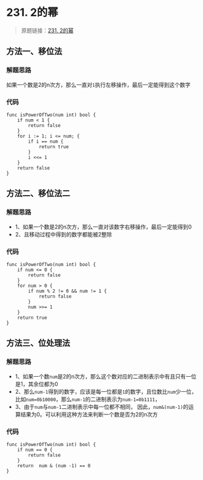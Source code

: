# 231. 2的幂

> 原题链接：[231. 2的幂](https://leetcode-cn.com/problems/power-of-two/)
## 方法一、移位法
### 解题思路
如果一个数是2的n次方，那么一直对``1``执行左移操作，最后一定能得到这个数字
### 代码
```golang
func isPowerOfTwo(num int) bool {
	if num < 1 {
		return false
	}
	for i := 1; i <= num; {
		if i == num {
			return true
		}
		i <<= 1
	}
	return false
}
```
## 方法二、移位法二
### 解题思路
* 1、如果一个数是2的n次方，那么一直对该数字右移操作，最后一定能得到0
* 2、且移动过程中得到的数字都能被2整除
### 代码
```golang
func isPowerOfTwo(num int) bool {
	if num <= 0 {
		return false
	}
	for num > 0 {
		if num % 2 != 0 && num != 1 {
			return false
		}
		num >>= 1
	}
	return true
}
```

## 方法三、位处理法
### 解题思路
* 1、如果一个数``num``是2的n次方，那么这个数对应的二进制表示中有且只有一位是1，其余位都为0
* 2、那么``num-1``得到的数字，应该是每一位都是``1``的数字，且位数比``num``少一位，
比如``num=0b10000``，那么``num-1``的二进制表示为``num-1=0b1111``，
* 3、由于``num``与``num-1``二进制表示中每一位都不相同，
因此，``num&(num-1)``的运算结果为0。可以利用这种方法来判断一个数是否为2的n次方
### 代码
```golang
func isPowerOfTwo(num int) bool {
	if num == 0 {
		return false
	}
	return  num & (num -1) == 0
}
```